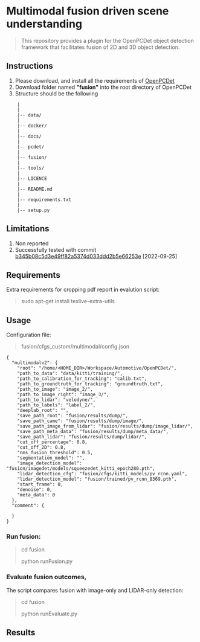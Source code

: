 # Multimodal fusion driven scene understanding
> This repository provides a plugin for the OpenPCDet object detection framework that facilitates 
> fusion of 2D and 3D object detection.

## Instructions

1. Please download, and install all the requirements of [OpenPCDet](https://github.com/open-mmlab/OpenPCDet) 
2. Download folder named **"fusion"** into the root directory of OpenPCDet
3. Structure should be the following
```
    |
    |
    |-- data/
    |
    |-- docker/
    |
    |-- docs/
    |
    |-- pcdet/
    |
    |-- fusion/
    |
    |-- tools/
    |
    |-- LICENCE
    |
    |-- README.md
    |
    |-- requirements.txt
    |
    |-- setup.py

```

## Limitations

1. Non reported
2. Successfully tested with commit [b345b08c5d3e49ff82a5374d033ddd2b5e66253e](https://github.com/open-mmlab/OpenPCDet/commit/b345b08c5d3e49ff82a5374d033ddd2b5e66253e) [2022-09-25]


## Requirements

Extra requirements for cropping pdf report in evalution script:
> sudo apt-get install texlive-extra-utils  

## Usage
Configuration file:
> fusion/cfgs_custom/multimodal/config.json

```
{
  "multimodalv2": {
    "root": "/home/<HOME_DIR>/Workspace/Automotive/OpenPCDet/",
    "path_to_data": "data/kitti/training/",
    "path_to_calibration_for_tracking": "calib.txt",
    "path_to_groundtruth_for_tracking": "groundtruth.txt",
    "path_to_image": "image_2/",
    "path_to_image_right": "image_3/",
    "path_to_lidar": "velodyne/",
    "path_to_labels": "label_2/",
    "deeplab_root": "",
    "save_path_root": "fusion/results/dump/",
    "save_path_came": "fusion/results/dump/image/",
    "save_path_image_from_lidar": "fusion/results/dump/image_lidar/",
    "save_path_meta_data": "fusion/results/dump/meta_data/",
    "save_path_lidar": "fusion/results/dump/lidar/",
    "cut_off_percentage": 0.8,
    "cut_off_2D": 0.8,
    "nms_fusion_threshold": 0.5,
    "segmentation_model": "",
    "image_detection_model": "fusion/imagedet/models/squeezedet_kitti_epoch280.pth",
    "lidar_detection_cfg": "fusion/cfgs/kitti_models/pv_rcnn.yaml",
    "lidar_detection_model": "fusion/trained/pv_rcnn_8369.pth",
    "start_frame": 0,
    "denoise": 0,
    "meta_data": 0
  },
  "comment": {

  }
}
```

### Run fusion:
> cd fusion
> 
> python runFusion.py

### Evaluate fusion outcomes,
The script compares fusion with image-only and LIDAR-only detection:
> cd fusion
> 
> python runEvaluate.py

## Results



 
<!--
## Table of Contents
* [General Info](#general-information)
* [Technologies Used](#technologies-used)
* [Features](#features)
* [Screenshots](#screenshots)
* [Setup](#setup)
* [Usage](#usage)
* [Project Status](#project-status)
* [Room for Improvement](#room-for-improvement)
* [Acknowledgements](#acknowledgements)
* [Contact](#contact)

## General Information
- Provide general information about your project here.
- What problem does it (intend to) solve?
- What is the purpose of your project?
- Why did you undertake it?


## Technologies Used
- Tech 1 - version 1.0
- Tech 2 - version 2.0
- Tech 3 - version 3.0


## Features
List the ready features here:
- Awesome feature 1
- Awesome feature 2
- Awesome feature 3


## Screenshots
![Example screenshot](./img/screenshot.png)

## Setup
What are the project requirements/dependencies? Where are they listed? A requirements.txt or a Pipfile.lock file perhaps? Where is it located?

Proceed to describe how to install / setup one's local environment / get started with the project.


## Usage
How does one go about using it?
Provide various use cases and code examples here.

`write-your-code-here`


## Project Status
Project is: _in progress_ / _complete_ / _no longer being worked on_. If you are no longer working on it, provide reasons why.


## Room for Improvement
Include areas you believe need improvement / could be improved. Also add TODOs for future development.

Room for improvement:
- Improvement to be done 1
- Improvement to be done 2

To do:
- Feature to be added 1
- Feature to be added 2


## Acknowledgements
Give credit here.
- This project was inspired by...
- This project was based on [this tutorial](https://www.example.com).
- Many thanks to...


## Contact
Created by [@flynerdpl](https://www.flynerd.pl/) - feel free to contact me!

-->